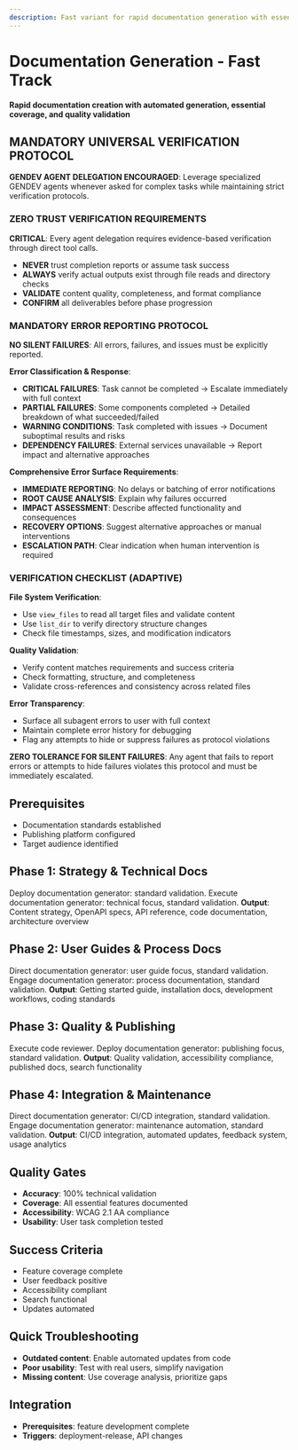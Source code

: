 ```yaml
---
description: Fast variant for rapid documentation generation with essential coverage and quality validation
---
```


# Documentation Generation - Fast Track

**Rapid documentation creation with automated generation, essential coverage, and quality validation**

## MANDATORY UNIVERSAL VERIFICATION PROTOCOL

**GENDEV AGENT DELEGATION ENCOURAGED**: Leverage specialized GENDEV agents whenever asked for complex tasks while maintaining strict verification protocols.

### ZERO TRUST VERIFICATION REQUIREMENTS

**CRITICAL**: Every agent delegation requires evidence-based verification through direct tool calls.

- **NEVER** trust completion reports or assume task success
- **ALWAYS** verify actual outputs exist through file reads and directory checks
- **VALIDATE** content quality, completeness, and format compliance
- **CONFIRM** all deliverables before phase progression

### MANDATORY ERROR REPORTING PROTOCOL

**NO SILENT FAILURES**: All errors, failures, and issues must be explicitly reported.

**Error Classification & Response**:

- **CRITICAL FAILURES**: Task cannot be completed → Escalate immediately with full context
- **PARTIAL FAILURES**: Some components completed → Detailed breakdown of what succeeded/failed
- **WARNING CONDITIONS**: Task completed with issues → Document suboptimal results and risks
- **DEPENDENCY FAILURES**: External services unavailable → Report impact and alternative approaches

**Comprehensive Error Surface Requirements**:

- **IMMEDIATE REPORTING**: No delays or batching of error notifications
- **ROOT CAUSE ANALYSIS**: Explain why failures occurred
- **IMPACT ASSESSMENT**: Describe affected functionality and consequences
- **RECOVERY OPTIONS**: Suggest alternative approaches or manual interventions
- **ESCALATION PATH**: Clear indication when human intervention is required

### VERIFICATION CHECKLIST (ADAPTIVE)

**File System Verification**:

- Use `view_files` to read all target files and validate content
- Use `list_dir` to verify directory structure changes
- Check file timestamps, sizes, and modification indicators

**Quality Validation**:

- Verify content matches requirements and success criteria
- Check formatting, structure, and completeness
- Validate cross-references and consistency across related files

**Error Transparency**:

- Surface all subagent errors to user with full context
- Maintain complete error history for debugging
- Flag any attempts to hide or suppress failures as protocol violations

**ZERO TOLERANCE FOR SILENT FAILURES**: Any agent that fails to report errors or attempts to hide failures violates this protocol and must be immediately escalated.

## Prerequisites

- Documentation standards established
- Publishing platform configured
- Target audience identified

## Phase 1: Strategy & Technical Docs

Deploy documentation generator: standard validation.
Execute documentation generator: technical focus, standard validation.
**Output**: Content strategy, OpenAPI specs, API reference, code documentation, architecture overview

## Phase 2: User Guides & Process Docs

Direct documentation generator: user guide focus, standard validation.
Engage documentation generator: process documentation, standard validation.
**Output**: Getting started guide, installation docs, development workflows, coding standards

## Phase 3: Quality & Publishing

Execute code reviewer.
Deploy documentation generator: publishing focus, standard validation.
**Output**: Quality validation, accessibility compliance, published docs, search functionality

## Phase 4: Integration & Maintenance

Direct documentation generator: CI/CD integration, standard validation.
Engage documentation generator: maintenance automation, standard validation.
**Output**: CI/CD integration, automated updates, feedback system, usage analytics

## Quality Gates

- **Accuracy**: 100% technical validation
- **Coverage**: All essential features documented
- **Accessibility**: WCAG 2.1 AA compliance
- **Usability**: User task completion tested

## Success Criteria

- Feature coverage complete
- User feedback positive
- Accessibility compliant
- Search functional
- Updates automated

## Quick Troubleshooting

- **Outdated content**: Enable automated updates from code
- **Poor usability**: Test with real users, simplify navigation
- **Missing content**: Use coverage analysis, prioritize gaps

## Integration

- **Prerequisites**: feature development complete
- **Triggers**: deployment-release, API changes
